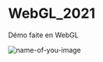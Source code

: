 # WebGL_2021
Démo faite en WebGL

![name-of-you-image](https://github.com/dylink/WebGL_2021/blob/Dylan/demo.gif?raw=true)
